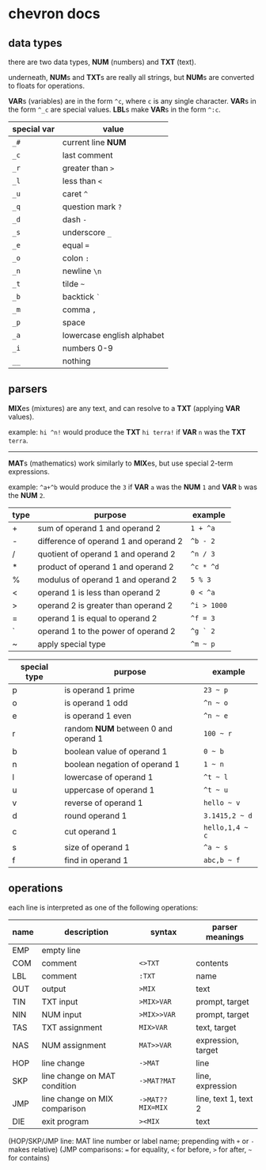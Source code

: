 chevron docs
============

data types
----------
there are two data types, **NUM** (numbers) and **TXT** (text).

underneath, **NUM**s and **TXT**s are really all strings, but **NUM**s are converted to floats for operations.

**VAR**s (variables) are in the form `^c`, where `c` is any single character. **VAR**s in the form `^_c` are special values. **LBL**s make **VAR**s in the form `^:c`.

| special var | value |
| --- | --- |
| `_#` | current line **NUM** |
| `_c` | last comment |
| `_r` | greater than `>` |
| `_l` | less than `<` |
| `_u` | caret `^` |
| `_q` | question mark `?` |
| `_d` | dash `-` |
| `_s` | underscore `_` |
| `_e` | equal `=` |
| `_o` | colon `:` |
| `_n` | newline `\n` |
| `_t` | tilde `~` |
| `_b` | backtick `` ` `` |
| `_m` | comma `,` |
| `_p` | space ` ` |
| `_a` | lowercase english alphabet |
| `_i` | numbers 0-9 |
| `__` | nothing |

parsers
-------

**MIX**es (mixtures) are any text, and can resolve to a **TXT** (applying **VAR** values).

example: `hi ^n!` would produce the **TXT** `hi terra!` if **VAR** `n` was the **TXT** `terra`.

-------

**MAT**s (mathematics) work similarly to **MIX**es, but use special 2-term expressions.

example: `^a+^b` would produce the `3` if **VAR** `a` was the **NUM** `1` and **VAR** `b` was the **NUM** `2`.

| type | purpose | example |
| --- | --- | --- |
| + | sum of operand 1 and operand 2 | `1 + ^a` |
| - | difference of operand 1 and operand 2 | `^b - 2` |
| / | quotient of operand 1 and operand 2 | `^n / 3` |
| * | product of operand 1 and operand 2 | `^c * ^d` |
| % | modulus of operand 1 and operand 2 | `5 % 3` |
| < | operand 1 is less than operand 2 | `0 < ^a` |
| > | operand 2 is greater than operand 2 | `^i > 1000` |
| = | operand 1 is equal to operand 2 | `^f = 3` |
| ` | operand 1 to the power of operand 2 | ``^g ` 2`` |
| ~ | apply special type | `^m ~ p` |

| special type | purpose | example |
| --- | --- | --- |
| p | is operand 1 prime | `23 ~ p` |
| o | is operand 1 odd | `^n ~ o` |
| e | is operand 1 even | `^n ~ e` |
| r | random **NUM** between 0 and operand 1 | `100 ~ r` |
| b | boolean value of operand 1 | `0 ~ b` |
| n | boolean negation of operand 1 | `1 ~ n` |
| l | lowercase of operand 1 | `^t ~ l` |
| u | uppercase of operand 1 | `^t ~ u` |
| v | reverse of operand 1 | `hello ~ v` |
| d | round operand 1 | `3.1415,2 ~ d` |
| c | cut operand 1 | `hello,1,4 ~ c`
| s | size of operand 1 | `^a ~ s` |
| f | find in operand 1 | `abc,b ~ f` |

operations
----------
each line is interpreted as one of the following operations:

| name | description | syntax | parser meanings |
| --- | --- | --- | --- |
| EMP | empty line | ` ` | |
| COM | comment | `<>TXT` | contents |
| LBL | comment | `:TXT` | name |
| OUT | output | `>MIX` | text |
| TIN | TXT input | `>MIX>VAR` | prompt, target |
| NIN | NUM input | `>MIX>>VAR` | prompt, target |
| TAS | TXT assignment | `MIX>VAR` | text, target |
| NAS | NUM assignment | `MAT>>VAR` | expression, target |
| HOP | line change | `->MAT` | line |
| SKP | line change on MAT condition | `->MAT?MAT` | line, expression |
| JMP | line change on MIX comparison | `->MAT??MIX=MIX` | line, text 1, text 2 |
| DIE | exit program | `><MIX` | text |

(HOP/SKP/JMP line: MAT line number or label name; prepending with `+` or `-` makes relative)
(JMP comparisons: `=` for equality, `<` for before, `>` for after, `~` for contains)
